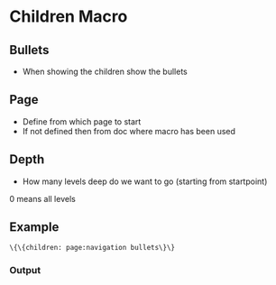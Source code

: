 Children Macro
==============

Bullets
-------

-   When showing the children show the bullets

Page
----

-   Define from which page to start
-   If not defined then from doc where macro has been used

Depth
-----

-   How many levels deep do we want to go (starting from startpoint)

0 means all levels

Example
-------

~~~~ {.sourceCode .python}
\{\{children: page:navigation bullets\}\}
~~~~

### Output
